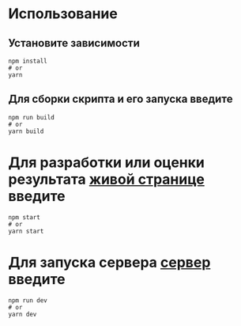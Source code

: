 # Использование

## Установите зависимости

```
npm install
# or
yarn
```

## Для сборки скрипта и его запуска введите

```
npm run build
# or
yarn build
```

# Для разработки или оценки результата [живой странице](http://localhost:3001/) введите

```
npm start
# or
yarn start
```

# Для запуска сервера [сервер](http://localhost:3000/) введите

```
npm run dev
# or
yarn dev
```
